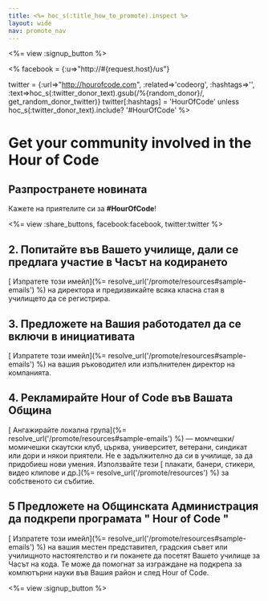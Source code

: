```yaml
---
title: <%= hoc_s(:title_how_to_promote).inspect %>
layout: wide
nav: promote_nav
---
```

<%= view :signup_button %>

<% facebook = {:u=>"http://#{request.host}/us"}

twitter = {:url=>"http://hourofcode.com", :related=>'codeorg', :hashtags=>'', :text=>hoc_s(:twitter_donor_text).gsub(/%{random_donor}/, get_random_donor_twitter)} twitter[:hashtags] = 'HourOfCode' unless hoc_s(:twitter_donor_text).include? '#HourOfCode' %>

# Get your community involved in the Hour of Code

## Разпространете новината

Кажете на приятелите си за **#HourOfCode**!

<%= view :share_buttons, facebook:facebook, twitter:twitter %>

## 2. Попитайте във Вашето училище, дали се предлага участие в Часът на кодирането

[ Изпратете този имейл](%= resolve_url('/promote/resources#sample-emails') %) на директора и предизвикайте всяка класна стая в училището да се регистрира.

## 3. Предложете на Вашия работодател да се включи в инициативата

[ Изпратете този имейл](%= resolve_url('/promote/resources#sample-emails') %) на вашия ръководител или изпълнителен директор на компанията.

## 4. Рекламирайте Hour of Code във Вашата Община

[ Ангажирайте локална група](%= resolve_url('/promote/resources#sample-emails') %) — момчешки/момичешки скаутски клуб, църква, университет, ветерани, синдикат или дори и някои приятели. Не е задължително да си в училище, за да придобиеш нови умения. Използвайте тези [ плакати, банери, стикери, видео клипове и др.](%= resolve_url('/promote/resources') %) за собственото си събитие.

## 5 Предложете на Общинската Администрация да подкрепи програмата " Hour of Code "

[ Изпратете този имейл](%= resolve_url('/promote/resources#sample-emails') %) на вашия местен представител, градския съвет или училищното настоятелство и ги поканете да посетят Вашето училище за Часът на кода. Те може да помогнат за изграждане на подкрепа за компютърни науки във Вашия район и след Hour of Code.

<%= view :signup_button %>